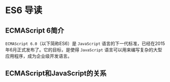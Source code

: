 # ES6 导读

## ECMAScript 6简介
`ECMAScript 6.0`（以下简称ES6）是 `JavaScript` 语言的下一代标准，已经在2015年6月正式发布了。它的目标，是使得 `JavaScript` 语言可以用来编写复杂的大型应用程序，成为企业级开发语言。

## ECMAScript和JavaScript的关系
